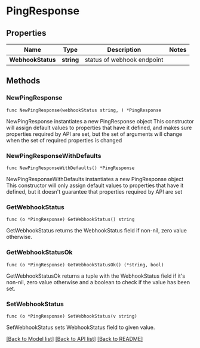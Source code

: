 # PingResponse

## Properties

Name | Type | Description | Notes
------------ | ------------- | ------------- | -------------
**WebhookStatus** | **string** | status of webhook endpoint | 

## Methods

### NewPingResponse

`func NewPingResponse(webhookStatus string, ) *PingResponse`

NewPingResponse instantiates a new PingResponse object
This constructor will assign default values to properties that have it defined,
and makes sure properties required by API are set, but the set of arguments
will change when the set of required properties is changed

### NewPingResponseWithDefaults

`func NewPingResponseWithDefaults() *PingResponse`

NewPingResponseWithDefaults instantiates a new PingResponse object
This constructor will only assign default values to properties that have it defined,
but it doesn't guarantee that properties required by API are set

### GetWebhookStatus

`func (o *PingResponse) GetWebhookStatus() string`

GetWebhookStatus returns the WebhookStatus field if non-nil, zero value otherwise.

### GetWebhookStatusOk

`func (o *PingResponse) GetWebhookStatusOk() (*string, bool)`

GetWebhookStatusOk returns a tuple with the WebhookStatus field if it's non-nil, zero value otherwise
and a boolean to check if the value has been set.

### SetWebhookStatus

`func (o *PingResponse) SetWebhookStatus(v string)`

SetWebhookStatus sets WebhookStatus field to given value.



[[Back to Model list]](../README.md#documentation-for-models) [[Back to API list]](../README.md#documentation-for-api-endpoints) [[Back to README]](../README.md)


